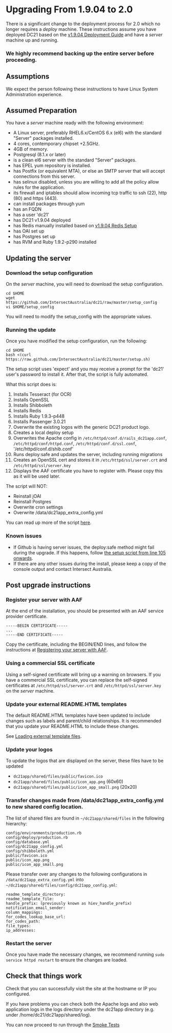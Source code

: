 # Upgrading From 1.9.04 to 2.0

There is a significant change to the deployment process for 2.0 which no longer requires a _deploy_ machine.
These instructions assume you have deployed DC21 based on the [v1.9.04 Deployment Guide](https://github.com/IntersectAustralia/dc21-doc/tree/1.9.04/Deployment_Guide.md) and have a _server_ machine up and running.

### We highly recommend backing up the entire server before proceeding.

## Assumptions

We expect the person following these instructions to have Linux System Administration experience.

## Assumed Preparation

You have a _server_ machine ready with the following environment:
* A Linux server, preferably RHEL6.x/CentOS 6.x (el6) with the standard "Server" packages installed.
* 4 cores, contemporary chipset +2.5GHz.
* 4GB of memory.
* Postgresql (8.1.x or later)
* is a clean el6 server with the standard "Server" packages.
* has EPEL yum repository is installed.
* has Postfix (or equivalent MTA), or else an SMTP server that will accept connections from this server.
* has selinux disabled, unless you are willing to add all the policy allow rules for the application.
* its firewall and iptables should allow incoming tcp traffic to ssh (22), http (80) and https (443).
* can install packages through yum
* has an FQDN
* has a user 'dc21'
* has DC21 v1.9.04 deployed
* has Redis manually installed based on [v1.9.04 Redis Setup](https://github.com/IntersectAustralia/dc21-doc/tree/1.9.04/Setting_up_redis_and_resque.md)
* has OAI set up
* has Postgres set up
* has RVM and Ruby 1.9.2-p290 installed

## Updating the server

### Download the setup configuration

On the _server_ machine, you will need to download the setup configuration.

```
cd $HOME
wget https://github.com/IntersectAustralia/dc21/raw/master/setup_config
vi $HOME/setup_config
```

You will need to modify the setup_config with the appropriate values.

### Running the update

Once you have modified the setup configuration, run the following:

```
cd $HOME
bash <(curl https://raw.github.com/IntersectAustralia/dc21/master/setup.sh)
```
The setup script uses 'expect' and you may receive a prompt for the 'dc21' user's password to install it. After that, the script is fully automated.

What this script does is:

1. Installs Tesseract (for OCR)
2. Installs OpenSSL
3. Installs Shibboleth
4. Installs Redis
5. Installs Ruby 1.9.3-p448
6. Installs Passenger 3.0.21
7. Overwrite the existing logos with the generic DC21 product logo.
8. Creates a local deploy setup
9. Overwrites the Apache config in `/etc/httpd/conf.d/rails_dc21app.conf`, `/etc/httpd/conf/httpd.conf`, `/etc/httpd/conf.d/ssl.conf`, '/etc/httpd/conf.d/shib.conf'
10. Runs deploy:safe and updates the server, including running migrations
11. Creates an OpenSSL cert and stores it in `/etc/httpd/ssl/server.crt` and `/etc/httpd/ssl/server.key`
12. Displays the AAF certificate you have to register with. Please copy this as it will be used later.

The script will NOT:
* Reinstall jOAI
* Reinstall Postgres
* Overwrite cron settings
* Overwrite /data/dc21app_extra_config.yml

You can read up more of the script [here](https://github.com/IntersectAustralia/dc21/tree/master/vm_setup.sh).

### Known issues
* If Github is having server issues, the deploy:safe method might fail during the upgrade. If this happens, follow [the setup script from line 105 onwards](https://github.com/IntersectAustralia/dc21/tree/2.0.x/vm_setup.sh#L105).
* If there are any other issues during the install, please keep a copy of the console output and contact Intersect Australia.

## Post upgrade instructions

### Register your server with AAF

At the end of the installation, you should be presented with an AAF service provider certificate.
```
-----BEGIN CERTIFICATE-----
...
-----END CERTIFICATE-----
```

Copy the certificate, including the BEGIN/END lines, and follow the instructions at [Registering your server with AAF](AAF_Registration.md).

### Using a commercial SSL certificate
Using a self-signed certificate will bring up a warning on browsers. If you have a commercial SSL certificate, you can replace the self-signed certificates at `/etc/httpd/ssl/server.crt` and `/etc/httpd/ssl/server.key` on the _server_ machine.

### Update your external README.HTML templates

The default README.HTML templates have been updated to include changes such as labels and parent/child relationships. It is recommended that you update your README.HTML to include these changes.

See [Loading external template files](Loading_External_Template_Files.md).

### Update your logos

To update the logos that are displayed on the server, these files have to be updated

* `dc21app/shared/files/public/favicon.ico`
* `dc21app/shared/files/public/icon_app.png` (60x60)
* `dc21app/shared/files/public/icon_app_small.png` (20x20)

### Transfer changes made from /data/dc21app_extra_config.yml to new shared config location.

The list of shared files are found in `~/dc21app/shared/files` in the following hierarchy:

```
config/environments/production.rb
config/deploy/production.rb
config/database.yml
config/dc21app_config.yml
config/shibboleth.yml
public/favicon.ico
public/icon_app.png
public/icon_app_small.png
```

Please transfer over any changes to the following configurations in `/data/dc21app_extra_config.yml` into `~/dc21app/shared/files/config/dc21app_config.yml`:
```
readme_template_directory:
readme_template_file:
handle_prefix: (previously known as hiev_handle_prefix)
notification_email_sender:
column_mappings:
for_codes_lookup_base_url:
for_codes_path:
file_types:
ip_addresses:
```

### Restart the server

Once you have made the necessary changes, we recommend running `sudo service httpd restart` to ensure the changes are loaded.

## Check that things work
Check that you can successfully visit the site at the hostname or IP you configured.

If you have problems you can check both the Apache logs and also web application logs in the logs directory under the dc21app directory (e.g. under /home/dc21/dc21app/shared/log).

You can now proceed to run through the [Smoke Tests](Smoke_tests.md)
